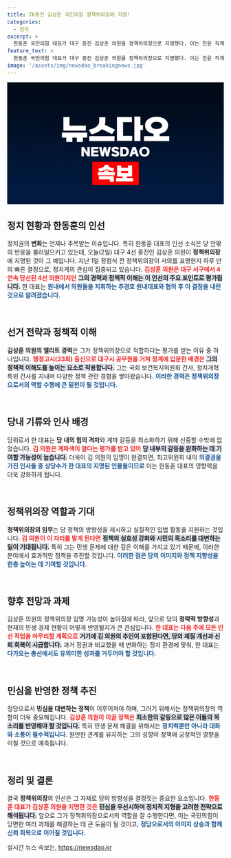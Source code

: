 ```yaml
---
title: TK중진 김상훈 국민의힘 정책위의장에 지명!
categories:
  - 정치
excerpt: >
  한동훈 국민의힘 대표가 대구 중진 김상훈 의원을 정책위의장으로 지명했다. 이는 친윤 직계 인사의 사의 발표 하루 만의 인선으로, 당내 균형과 권력 변화의 시작을 알리는 중요한 결정이다. 클릭하여 자세한 내용을 확인하세요!
feature_text: >
  한동훈 국민의힘 대표가 대구 중진 김상훈 의원을 정책위의장으로 지명했다. 이는 친윤 직계 인사의 사의 발표 하루 만의 인선으로, 당내 균형과 권력 변화의 시작을 알리는 중요한 결정이다. 클릭하여 자세한 내용을 확인하세요!
image: '/assets/img/newsdao_breakingnews.jpg'
---
```


<p><img src="/assets/img/newsdao_breakingnews.jpg" alt="cryptoinkorea 속보" /></p>

<h2 data-ke-size="size26">정치 현황과 한동훈의 인선</h2>

<p data-ke-size="size16">정치권의 <b>변화</b>는 언제나 주목받는 이슈입니다. 특히 한동훈 대표의 인선 소식은 당 안팎의 반응을 불러일으키고 있는데, 오늘(2일) 대구 4선 중진인 김상훈 의원이 <b>정책위의장</b>에 지명된 것이 그 예입니다. 지난 1일 정점식 전 정책위의장이 사의를 표명한지 하루 만의 빠른 결정으로, 정치계의 관심이 집중되고 있습니다. <b><span style="color: #ee2323;">김상훈 의원은 대구 서구에서 4연속 당선된 4선 의원이지만</span></b> <b><span style="background-color: #21538527;">그의 경력과 정책적 이해는 이 인선의 주요 포인트로 평가됩니다.</span></b> 한 대표는 <b><span style="color: #1a5490;">원내에서 의원들을 지휘하는 추경호 원내대표와 협의 후 이 결정을 내린 것으로 알려졌습니다.</span></b></p>

<p data-ke-size="size16">&nbsp;</p>

<h2 data-ke-size="size26">선거 전략과 정책적 이해</h2>

<p data-ke-size="size16"><b>김상훈 의원의 엘리트 경력</b>은 그가 정책위의장으로 적합하다는 평가를 받는 이유 중 하나입니다. <b><span style="color: #ee2323;">행정고시(33회) 출신으로 대구시 공무원을 거쳐 정계에 입문한 배경은</span></b> <b><span style="background-color: #21538527;">그의 정책적 이해도를 높이는 요소로 작용합니다.</span></b> 그는 국회 보건복지위원회 간사, 정치개혁특위 간사를 지내며 다양한 정책 관련 경험을 쌓아왔습니다. <b><span style="color: #1a5490;">이러한 경력은 정책위의장으로서의 역할 수행에 큰 밑천이 될 것입니다.</span></b></p>

<p data-ke-size="size16">&nbsp;</p>

<h2 data-ke-size="size26">당내 기류와 인사 배경</h2>

<p data-ke-size="size16">당위로서 한 대표는 <b>당 내의 힘의 격차</b>와 계파 갈등을 최소화하기 위해 신중할 수밖에 없었습니다. <b><span style="color: #ee2323;">김 의원은 계파색이 옅다는 평가를 받고 있어</span></b> <b><span style="background-color: #21538527;">당 내부의 갈등을 완화하는 데 기여할 가능성이 높습니다.</span></b> 더욱이 김 의원의 임명이 완결되면, 최고위원회 내의 <b><span style="color: #1a5490;">의결권을 가진 인사들 중 상당수가 한 대표의 지명된 인물들이므로</span></b> 이는 한동훈 대표의 영향력을 더욱 강화하게 됩니다.</p>

<p data-ke-size="size16">&nbsp;</p>

<h2 data-ke-size="size26">정책위의장 역할과 기대</h2>

<p data-ke-size="size16"><b>정책위의장의 임무</b>는 당 정책의 방향성을 제시하고 실질적인 입법 활동을 지원하는 것입니다. <b><span style="color: #ee2323;">김 의원이 이 자리를 맡게 된다면</span></b> <b><span style="background-color: #21538527;">정책의 실효성 강화와 시민의 목소리를 대변하는 일이 기대됩니다.</span></b> 특히 그는 민생 문제에 대한 깊은 이해를 가지고 있기 때문에, 이러한 분야에서 효과적인 정책을 추진할 것입니다. <b><span style="color: #1a5490;">이러한 점은 당의 이미지와 정책 지향성을 한층 높이는 데 기여할 것입니다.</span></b></p>

<p data-ke-size="size16">&nbsp;</p>

<h2 data-ke-size="size26">향후 전망과 과제</h2>

<p data-ke-size="size16">김상훈 의원의 정책위의장 임명 가능성이 높아짐에 따라, 앞으로 당의 <b>정략적 방향성</b>과 현재의 민생 경제 현황이 어떻게 반영될지가 큰 관심입니다. <b><span style="color: #ee2323;">한 대표는 다음 주에 모든 인선 작업을 마무리할 계획으로</span></b> <b><span style="background-color: #21538527;">거기에 김 의원의 추인이 포함된다면, 당의 체질 개선과 신뢰 회복이 시급합니다.</span></b> 과거 정권과 비교했을 때 변화하는 정치 환경에 맞춰, 한 대표는 <b><span style="color: #1a5490;">다가오는 총선에서도 유의미한 성과를 거두어야 할 것입니다.</span></b></p>

<p data-ke-size="size16">&nbsp;</p>

<h2 data-ke-size="size26">민심을 반영한 정책 추진</h2>

<p data-ke-size="size16">정당으로서 <b>민심을 대변하는 정책</b>이 이루어져야 하며, 그러기 위해서는 정책위의장의 역할이 더욱 중요해집니다. <b><span style="color: #ee2323;">김상훈 의원이 이끌 정책은</span></b> <b><span style="background-color: #21538527;">최소한의 갈등으로 많은 이들의 목소리를 반영해야 할 것입니다.</span></b> 특히 민생 문제 해결을 위해서는 <b><span style="color: #1a5490;">정치력뿐만 아니라 대화와 소통이 필수적입니다.</span></b> 원만한 관계를 유지하는 그의 성향이 정책에 긍정적인 영향을 미칠 것으로 예측됩니다.</p>

<p data-ke-size="size16">&nbsp;</p>

<h2 data-ke-size="size26">정리 및 결론</h2>

<p data-ke-size="size16">결국 <b>정책위의장</b>의 인선은 그 자체로 당의 방향성을 결정짓는 중요한 요소입니다. <b><span style="color: #ee2323;">한동훈 대표가 김상훈 의원을 지명한 것은</span></b> <b><span style="background-color: #21538527;">민심을 우선시하며 정치적 지형을 고려한 전략으로 해석됩니다.</span></b> 앞으로 그가 정책위의장으로서의 역할을 잘 수행한다면, 이는 국민의힘이 당면한 여러 과제를 해결하는 데 큰 도움이 될 것이고, <b><span style="color: #1a5490;">정당으로서의 이미지 상승과 함께 신뢰 회복으로 이어질 것입니다.</span></b></p>
실시간 뉴스 속보는, <a href="https://newsdao.kr" rel="dofollow">https://newsdao.kr</a>


